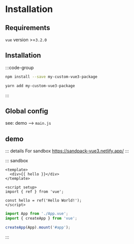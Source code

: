 # Installation

## Requirements

`vue` version >=`3.2.0`

## Installation


:::code-group
```bash [Npm]
npm install --save my-custom-vue3-package
```

```bash [Yarn]
yarn add my-custom-vue3-package
```
:::

## Global config

see: demo --> `main.js`

## demo

::: details For sandbox
https://sandpack-vue3.netlify.app/
:::

::: sandbox
```vue App.vue
<template>
  <div>{{ hello }}</div>
</template>

<script setup>
import { ref } from 'vue';

const hello = ref('Hello World!');
</script>
```

```js /src/main.js [active]
import App from './App.vue';
import { createApp } from 'vue';

createApp(App).mount('#app');
```
:::

